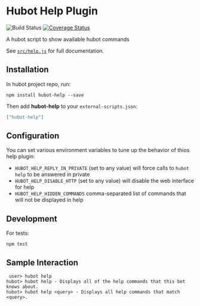 Hubot Help Plugin
==================

![Build Status](https://github.com/hubotio/hubot-help/actions/workflows/release.yml/badge.svg)
[![Coverage Status](https://coveralls.io/repos/github/hubotio/hubot-help/badge.svg?branch=main)](https://coveralls.io/github/hubotio/hubot-help?branch=main)




A hubot script to show available hubot commands

See [`src/help.js`](src/help.js) for full documentation.

Installation
-----------------

In hubot project repo, run:

`npm install hubot-help --save`

Then add **hubot-help** to your `external-scripts.json`:

```json
["hubot-help"]
```

Configuration
-----------------

You can set various environment variables to tune up the behavior of thios help plugin:

- `HUBOT_HELP_REPLY_IN_PRIVATE` (set to any value) will force calls to `hubot help` to be answered in private
- `HUBOT_HELP_DISABLE_HTTP` (set to any value) will disable the web interface for help
- `HUBOT_HELP_HIDDEN_COMMANDS` comma-separated list of commands that will not be displayed in help

Development
-----------------

For tests:

    npm test


Sample Interaction
-----------------

```
 user> hubot help
hubot> hubot help - Displays all of the help commands that this bot knows about.
hubot> hubot help <query> - Displays all help commands that match <query>.
```
